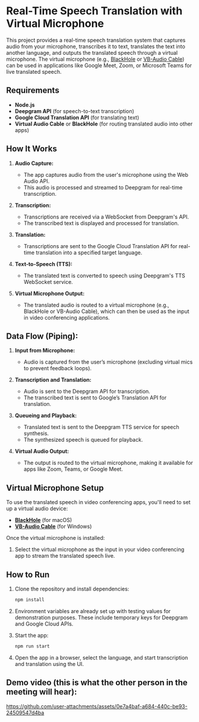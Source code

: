 # Real-Time Speech Translation with Virtual Microphone

This project provides a real-time speech translation system that captures audio from your microphone, transcribes it to text, translates the text into another language, and outputs the translated speech through a virtual microphone. The virtual microphone (e.g., [BlackHole](https://github.com/ExistentialAudio/BlackHole) or [VB-Audio Cable](https://vb-audio.com/Cable/)) can be used in applications like Google Meet, Zoom, or Microsoft Teams for live translated speech.

## Requirements
- **Node.js**
- **Deepgram API** (for speech-to-text transcription)
- **Google Cloud Translation API** (for translating text)
- **Virtual Audio Cable** or **BlackHole** (for routing translated audio into other apps)

## How It Works

1. **Audio Capture:**
   - The app captures audio from the user's microphone using the Web Audio API.
   - This audio is processed and streamed to Deepgram for real-time transcription.

2. **Transcription:**
   - Transcriptions are received via a WebSocket from Deepgram's API.
   - The transcribed text is displayed and processed for translation.

3. **Translation:**
   - Transcriptions are sent to the Google Cloud Translation API for real-time translation into a specified target language.

4. **Text-to-Speech (TTS):**
   - The translated text is converted to speech using Deepgram's TTS WebSocket service.

5. **Virtual Microphone Output:**
   - The translated audio is routed to a virtual microphone (e.g., BlackHole or VB-Audio Cable), which can then be used as the input in video conferencing applications.

## Data Flow (Piping):
1. **Input from Microphone:**
   - Audio is captured from the user’s microphone (excluding virtual mics to prevent feedback loops).

2. **Transcription and Translation:**
   - Audio is sent to the Deepgram API for transcription.
   - The transcribed text is sent to Google’s Translation API for translation.

3. **Queueing and Playback:**
   - Translated text is sent to the Deepgram TTS service for speech synthesis.
   - The synthesized speech is queued for playback.

4. **Virtual Audio Output:**
   - The output is routed to the virtual microphone, making it available for apps like Zoom, Teams, or Google Meet.

## Virtual Microphone Setup

To use the translated speech in video conferencing apps, you'll need to set up a virtual audio device:
- **[BlackHole](https://github.com/ExistentialAudio/BlackHole)** (for macOS)
- **[VB-Audio Cable](https://vb-audio.com/Cable/)** (for Windows)

Once the virtual microphone is installed:
1. Select the virtual microphone as the input in your video conferencing app to stream the translated speech live.

## How to Run

1. Clone the repository and install dependencies:
   ```bash
   npm install
    ```

2. Environment variables are already set up with testing values for demonstration purposes. These include temporary keys for Deepgram and Google Cloud APIs.

3. Start the app:

   ```bash
   npm run start
    ```

4. Open the app in a browser, select the language, and start transcription and translation using the UI.


## Demo video (this is what the other person in the meeting will hear):

https://github.com/user-attachments/assets/0e7a4baf-a684-440c-be93-24509547d4ba



